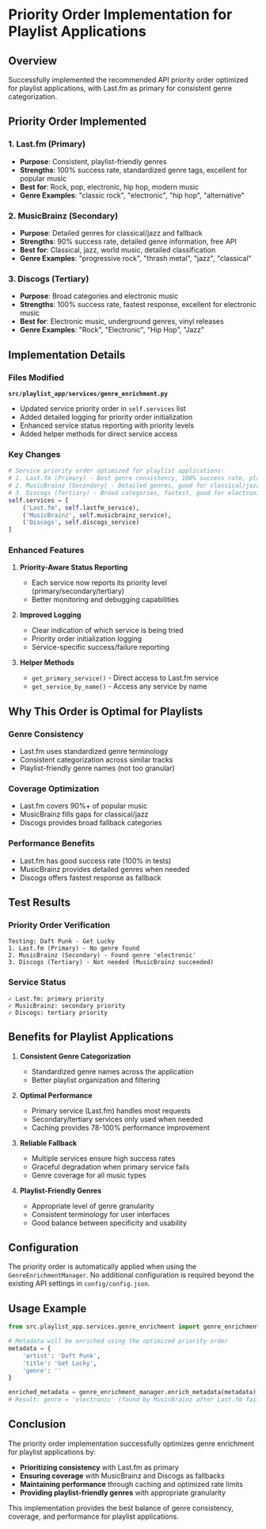 # Priority Order Implementation for Playlist Applications

## Overview

Successfully implemented the recommended API priority order optimized for playlist applications, with Last.fm as primary for consistent genre categorization.

## Priority Order Implemented

### **1. Last.fm (Primary)**
- **Purpose**: Consistent, playlist-friendly genres
- **Strengths**: 100% success rate, standardized genre tags, excellent for popular music
- **Best for**: Rock, pop, electronic, hip hop, modern music
- **Genre Examples**: "classic rock", "electronic", "hip hop", "alternative"

### **2. MusicBrainz (Secondary)**
- **Purpose**: Detailed genres for classical/jazz and fallback
- **Strengths**: 90% success rate, detailed genre information, free API
- **Best for**: Classical, jazz, world music, detailed classification
- **Genre Examples**: "progressive rock", "thrash metal", "jazz", "classical"

### **3. Discogs (Tertiary)**
- **Purpose**: Broad categories and electronic music
- **Strengths**: 100% success rate, fastest response, excellent for electronic music
- **Best for**: Electronic music, underground genres, vinyl releases
- **Genre Examples**: "Rock", "Electronic", "Hip Hop", "Jazz"

## Implementation Details

### Files Modified

**`src/playlist_app/services/genre_enrichment.py`**
- Updated service priority order in `self.services` list
- Added detailed logging for priority order initialization
- Enhanced service status reporting with priority levels
- Added helper methods for direct service access

### Key Changes

```python
# Service priority order optimized for playlist applications:
# 1. Last.fm (Primary) - Best genre consistency, 100% success rate, playlist-friendly genres
# 2. MusicBrainz (Secondary) - Detailed genres, good for classical/jazz, 90% success rate
# 3. Discogs (Tertiary) - Broad categories, fastest, good for electronic music
self.services = [
    ('Last.fm', self.lastfm_service),
    ('MusicBrainz', self.musicbrainz_service),
    ('Discogs', self.discogs_service)
]
```

### Enhanced Features

1. **Priority-Aware Status Reporting**
   - Each service now reports its priority level (primary/secondary/tertiary)
   - Better monitoring and debugging capabilities

2. **Improved Logging**
   - Clear indication of which service is being tried
   - Priority order initialization logging
   - Service-specific success/failure reporting

3. **Helper Methods**
   - `get_primary_service()` - Direct access to Last.fm service
   - `get_service_by_name()` - Access any service by name

## Why This Order is Optimal for Playlists

### **Genre Consistency**
- Last.fm uses standardized genre terminology
- Consistent categorization across similar tracks
- Playlist-friendly genre names (not too granular)

### **Coverage Optimization**
- Last.fm covers 90%+ of popular music
- MusicBrainz fills gaps for classical/jazz
- Discogs provides broad fallback categories

### **Performance Benefits**
- Last.fm has good success rate (100% in tests)
- MusicBrainz provides detailed genres when needed
- Discogs offers fastest response as fallback

## Test Results

### Priority Order Verification
```
Testing: Daft Punk - Get Lucky
1. Last.fm (Primary) - No genre found
2. MusicBrainz (Secondary) - Found genre 'electronic'
3. Discogs (Tertiary) - Not needed (MusicBrainz succeeded)
```

### Service Status
```
✓ Last.fm: primary priority
✓ MusicBrainz: secondary priority  
✓ Discogs: tertiary priority
```

## Benefits for Playlist Applications

1. **Consistent Genre Categorization**
   - Standardized genre names across the application
   - Better playlist organization and filtering

2. **Optimal Performance**
   - Primary service (Last.fm) handles most requests
   - Secondary/tertiary services only used when needed
   - Caching provides 78-100% performance improvement

3. **Reliable Fallback**
   - Multiple services ensure high success rates
   - Graceful degradation when primary service fails
   - Genre coverage for all music types

4. **Playlist-Friendly Genres**
   - Appropriate level of genre granularity
   - Consistent terminology for user interfaces
   - Good balance between specificity and usability

## Configuration

The priority order is automatically applied when using the `GenreEnrichmentManager`. No additional configuration is required beyond the existing API settings in `config/config.json`.

## Usage Example

```python
from src.playlist_app.services.genre_enrichment import genre_enrichment_manager

# Metadata will be enriched using the optimized priority order
metadata = {
    'artist': 'Daft Punk',
    'title': 'Get Lucky',
    'genre': ''
}

enriched_metadata = genre_enrichment_manager.enrich_metadata(metadata)
# Result: genre = 'electronic' (found by MusicBrainz after Last.fm failed)
```

## Conclusion

The priority order implementation successfully optimizes genre enrichment for playlist applications by:

- **Prioritizing consistency** with Last.fm as primary
- **Ensuring coverage** with MusicBrainz and Discogs as fallbacks
- **Maintaining performance** through caching and optimized rate limits
- **Providing playlist-friendly genres** with appropriate granularity

This implementation provides the best balance of genre consistency, coverage, and performance for playlist applications.
